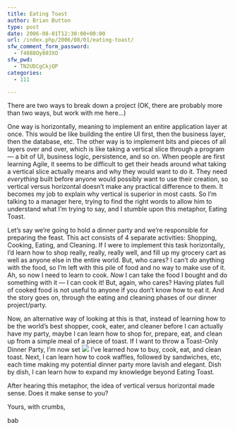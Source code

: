 ```yaml
---
title: Eating Toast
author: Brian Button
type: post
date: 2006-08-01T12:30:00+00:00
url: /index.php/2006/08/01/eating-toast/
sfw_comment_form_password:
  - f4088Oy803XO
sfw_pwd:
  - TN2UDCgCkjQP
categories:
  - 111

---
```

There are two ways to break down a project (OK, there are probably more than two ways, but work with me here&hellip;)

One way is horizontally, meaning to implement an entire application layer at once. This would be like building the entire UI first, then the business layer, then the database, etc. The other way is to implement bits and pieces of all layers over and over, which is like taking a vertical slice through a program &mdash; a bit of UI, business logic, persistence, and so on. When people are first learning Agile, it seems to be difficult to get their heads around what taking a vertical slice actually means and why they would want to do it. They need _everything_ built before anyone would possibly want to&nbsp;use their creation, so vertical versus horizontal doesn&rsquo;t make any practical difference to them. It becomes&nbsp;my job to explain why vertical is superior in most casts.&nbsp;So I&rsquo;m talking to a manager here, trying to find the right words to allow him to understand what I&rsquo;m trying to say, and I stumble upon this metaphor, Eating Toast.

Let&rsquo;s say we&rsquo;re going to hold a dinner party and we&rsquo;re responsible for preparing the feast. This act consists of 4 separate activities: Shopping, Cooking, Eating, and Cleaning. If I were to implement this task horizontally, I&rsquo;d learn how to shop really, really, really well, and fill up my grocery cart as well as anyone else in the entire world. But, who cares? I can&rsquo;t _do_ anything with the food, so I&rsquo;m left with this pile of food and no way to make use of it. Ah, so now I need to learn to cook. _Now_ I can take the food I bought and do something with it &mdash; I can cook it! But, again, who cares? Having plates full of cooked food is not useful to anyone if you don&rsquo;t know how to eat it. And the story goes on, through the eating and cleaning phases of our dinner project/party.

Now, an alternative way of looking at this is that, instead of learning how to be the world&rsquo;s best shopper, cook, eater, and cleaner before I can actually have my party, maybe I can learn how to shop for, prepare, eat, and clean up from a simple meal of a piece of toast. If I want to throw a Toast-Only Dinner Party, I&rsquo;m now set ![][1]&nbsp;I&rsquo;ve learned how to buy, cook, eat, and clean toast. Next, I can learn how to cook waffles, followed by sandwiches, etc, each time making my potential dinner&nbsp;party more lavish and elegant.&nbsp;Dish by dish, I can learn how to expand my knowledge beyond Eating Toast.

After hearing this metaphor, the idea of vertical versus horizontal made sense. Does it make sense to you?

Yours, with crumbs,

bab

&nbsp;

&nbsp;

 [1]: http://www.agilestl.com/smile1.gif